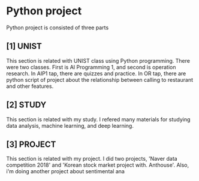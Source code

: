 # Python project
Python project is consisted of three parts
## [1] UNIST
This section is related with UNIST class using Python programming. There were two classes. First is AI Programming 1, and second is operation research. In AIP1 tap, there are quizzes and practice. In OR tap, there are python script of project about the relationship between calling to restaurant and other features. 
## [2] STUDY
This section is related with my study. I refered many materials for studying data analysis, machine learning, and deep learning.
## [3] PROJECT
This section is related with my project. I did two projects, 'Naver data competition 2018' and 'Korean stock market project with. Anthouse'. Also, i'm doing another project about sentimental ana